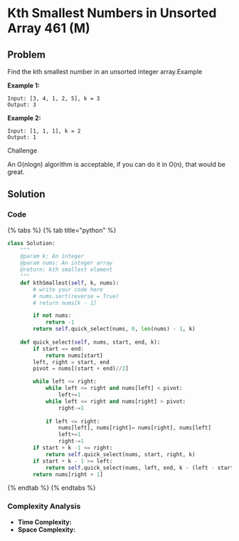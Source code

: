 # Kth Smallest Numbers in Unsorted Array 461 \(M\)

## Problem

Find the kth smallest number in an unsorted integer array.Example

**Example 1:**

```text
Input: [3, 4, 1, 2, 5], k = 3
Output: 3
```

**Example 2:**

```text
Input: [1, 1, 1], k = 2
Output: 1
```

Challenge

An O\(nlogn\) algorithm is acceptable, if you can do it in O\(n\), that would be great.

## Solution 

### Code

{% tabs %}
{% tab title="python" %}
```python
class Solution:
    """
    @param k: An integer
    @param nums: An integer array
    @return: kth smallest element
    """
    def kthSmallest(self, k, nums):
        # write your code here
        # nums.sort(reverse = True)
        # return nums[k - 1]

        if not nums:
            return -1
        return self.quick_select(nums, 0, len(nums) - 1, k)
    
    def quick_select(self, nums, start, end, k):
        if start == end:
            return nums[start]
        left, right = start, end
        pivot = nums[(start + end)//2]

        while left <= right:
            while left <= right and nums[left] < pivot:
                left+=1
            while left <= right and nums[right] > pivot:
                right-=1
            
            if left <= right:
                nums[left], nums[right]= nums[right], nums[left]
                left+=1
                right-=1
        if start + k -1 <= right:
            return self.quick_select(nums, start, right, k)
        if start + k - 1 >= left:
            return self.quick_select(nums, left, end, k - (left - start))
        return nums[right + 1]
```
{% endtab %}
{% endtabs %}

### Complexity Analysis

* **Time Complexity:**
* **Space Complexity:**

